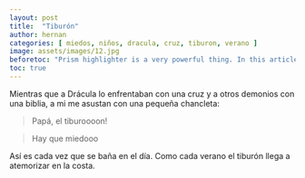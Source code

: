 ```yaml
---
layout: post
title:  "Tiburón"
author: hernan
categories: [ miedos, niños, dracula, cruz, tiburon, verano ]
image: assets/images/12.jpg
beforetoc: "Prism highlighter is a very powerful thing. In this article I'm going to show you what you can actually do with it, some tricks and tips while editing your post. Tocs is also enabled as you can see in summary."
toc: true
---
```

Mientras que a Drácula lo enfrentaban con una cruz y a otros demonios con una biblia, a mi me asustan con una pequeña chancleta: 

>Papá, el tiburoooon!

> Hay que miedooo

Así es cada vez que se baña en el día. Como cada verano el tiburón llega a atemorizar en la costa.
